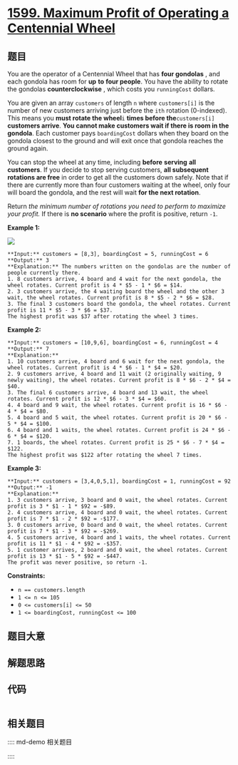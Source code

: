 # [1599. Maximum Profit of Operating a Centennial Wheel](https://leetcode.com/problems/maximum-profit-of-operating-a-centennial-wheel)

## 题目

You are the operator of a Centennial Wheel that has **four gondolas** , and
each gondola has room for **up** **to** **four people**. You have the ability
to rotate the gondolas **counterclockwise** , which costs you `runningCost`
dollars.

You are given an array `customers` of length `n` where `customers[i]` is the
number of new customers arriving just before the `ith` rotation (0-indexed).
This means you **must rotate the wheel**`i` **times before the**`customers[i]`
**customers arrive**. **You cannot make customers wait if there is room in the
gondola**. Each customer pays `boardingCost` dollars when they board on the
gondola closest to the ground and will exit once that gondola reaches the
ground again.

You can stop the wheel at any time, including **before** **serving** **all**
**customers**. If you decide to stop serving customers, **all subsequent
rotations are free** in order to get all the customers down safely. Note that
if there are currently more than four customers waiting at the wheel, only
four will board the gondola, and the rest will wait **for the next rotation**.

Return _the minimum number of rotations you need to perform to maximize your
profit._ If there is **no scenario** where the profit is positive, return
`-1`.



**Example 1:**

![](https://assets.leetcode.com/uploads/2020/09/09/wheeldiagram12.png)

    
    
    **Input:** customers = [8,3], boardingCost = 5, runningCost = 6
    **Output:** 3
    **Explanation:** The numbers written on the gondolas are the number of people currently there.
    1. 8 customers arrive, 4 board and 4 wait for the next gondola, the wheel rotates. Current profit is 4 * $5 - 1 * $6 = $14.
    2. 3 customers arrive, the 4 waiting board the wheel and the other 3 wait, the wheel rotates. Current profit is 8 * $5 - 2 * $6 = $28.
    3. The final 3 customers board the gondola, the wheel rotates. Current profit is 11 * $5 - 3 * $6 = $37.
    The highest profit was $37 after rotating the wheel 3 times.
    

**Example 2:**

    
    
    **Input:** customers = [10,9,6], boardingCost = 6, runningCost = 4
    **Output:** 7
    **Explanation:**
    1. 10 customers arrive, 4 board and 6 wait for the next gondola, the wheel rotates. Current profit is 4 * $6 - 1 * $4 = $20.
    2. 9 customers arrive, 4 board and 11 wait (2 originally waiting, 9 newly waiting), the wheel rotates. Current profit is 8 * $6 - 2 * $4 = $40.
    3. The final 6 customers arrive, 4 board and 13 wait, the wheel rotates. Current profit is 12 * $6 - 3 * $4 = $60.
    4. 4 board and 9 wait, the wheel rotates. Current profit is 16 * $6 - 4 * $4 = $80.
    5. 4 board and 5 wait, the wheel rotates. Current profit is 20 * $6 - 5 * $4 = $100.
    6. 4 board and 1 waits, the wheel rotates. Current profit is 24 * $6 - 6 * $4 = $120.
    7. 1 boards, the wheel rotates. Current profit is 25 * $6 - 7 * $4 = $122.
    The highest profit was $122 after rotating the wheel 7 times.
    

**Example 3:**

    
    
    **Input:** customers = [3,4,0,5,1], boardingCost = 1, runningCost = 92
    **Output:** -1
    **Explanation:**
    1. 3 customers arrive, 3 board and 0 wait, the wheel rotates. Current profit is 3 * $1 - 1 * $92 = -$89.
    2. 4 customers arrive, 4 board and 0 wait, the wheel rotates. Current profit is 7 * $1 - 2 * $92 = -$177.
    3. 0 customers arrive, 0 board and 0 wait, the wheel rotates. Current profit is 7 * $1 - 3 * $92 = -$269.
    4. 5 customers arrive, 4 board and 1 waits, the wheel rotates. Current profit is 11 * $1 - 4 * $92 = -$357.
    5. 1 customer arrives, 2 board and 0 wait, the wheel rotates. Current profit is 13 * $1 - 5 * $92 = -$447.
    The profit was never positive, so return -1.
    



**Constraints:**

  * `n == customers.length`
  * `1 <= n <= 105`
  * `0 <= customers[i] <= 50`
  * `1 <= boardingCost, runningCost <= 100`


## 题目大意

## 解题思路

## 代码

```javascript

```

## 相关题目

:::: md-demo 相关题目

::::
